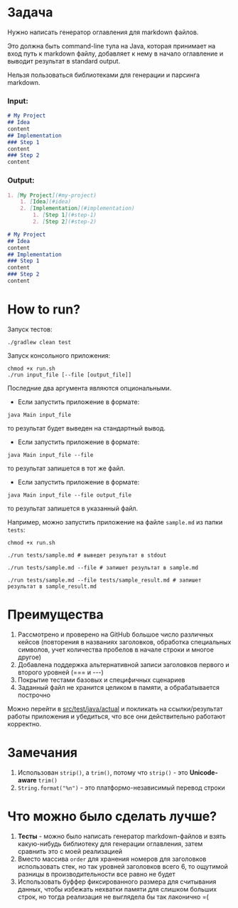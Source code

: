 # Задача

Нужно написать генератор оглавления для markdown файлов.

Это должна быть command-line тула на Java, которая принимает на вход путь к markdown файлу, добавляет к нему в начало оглавление и выводит результат в standard output.

Нельзя пользоваться библиотеками для генерации и парсинга markdown.

### Input:
```md
# My Project
## Idea
content
## Implementation
### Step 1
content
### Step 2
content
```
### Output:
```md
1. [My Project](#my-project)
    1. [Idea](#idea)
    2. [Implementation](#implementation)
        1. [Step 1](#step-1)
        2. [Step 2](#step-2)

# My Project
## Idea
content
## Implementation
### Step 1
content
### Step 2
content
```

# How to run?
Запуск тестов:
```shell
./gradlew clean test
```

Запуск консольного приложения:
```shell
chmod +x run.sh
./run input_file [--file [output_file]]
```

Последние два аргумента являются опциональными.

- Если запустить приложение в формате:
```shell
java Main input_file
```
то результат будет выведен на стандартный вывод.

- Если запустить приложение в формате:
```shell
java Main input_file --file
```
то результат запишется в тот же файл.

- Если запустить приложение в формате:
```shell
java Main input_file --file output_file
```
то результат запишется в указанный файл.

Например, можно запустить приложение на файле `sample.md` из папки `tests`:
```shell
chmod +x run.sh

./run tests/sample.md # выведет результат в stdout

./run tests/sample.md --file # запишет результат в sample.md

./run tests/sample.md --file tests/sample_result.md # запишет результат в sample_result.md
```

# Преимущества
1. Рассмотрено и проверено на GitHub большое число различных кейсов (повторения в названиях заголовков, обработка специальных символов, учет количества пробелов в начале строки и многое другое)
2. Добавлена поддержка альтернативной записи заголовков первого и второго уровней (=== и ---)
3. Покрытие тестами базовых и специфичных сценариев
4. Заданный файл не хранится целиком в памяти, а обрабатывается построчно

Можно перейти в [src/test/java/actual](src/test/java/actual) и покликать на ссылки/результат работы приложения и убедиться, что все они действительно работают корректно.

# Замечания
1. Использован `strip()`, а `trim()`, потому что `strip()` - это **Unicode-aware** `trim()`
2. `String.format("%n")` - это платформо-независимый перевод строки

# Что можно было сделать лучше?
1. **Тесты** - можно было написать генератор markdown-файлов и взять какую-нибудь библиотеку для генерации оглавления, затем сравнить это с моей реализацией
2. Вместо массива `order` для хранения номеров для заголовков использовать стек, но так уровней заголовков всего 6, то ощутимой разницы в производительности все равно не будет
3. Использовать буффер фиксированного размера для считывания данных, чтобы избежать нехватки памяти для слишком больших строк, но тогда реализация не выглядела бы так лаконично =(